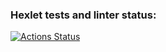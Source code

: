 ### Hexlet tests and linter status:
[![Actions Status](https://github.com/txmrv/frontend-project-46/workflows/hexlet-check/badge.svg)](https://github.com/txmrv/frontend-project-46/actions)